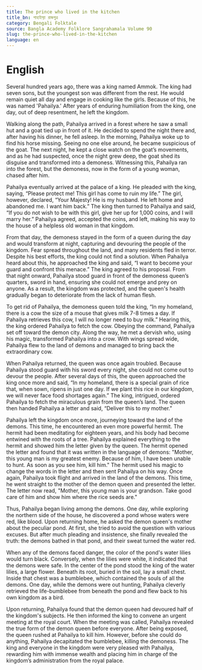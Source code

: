 ```yaml
---
title: The prince who lived in the kitchen
title_bn: পাহাইল্যা রাজপুত্র
category: Bengali Folktale
source: Bangla Academy Folklore Sangrahamala Volume 90
slug: the-prince-who-lived-in-the-kitchen
language: en
---
```


# English

Several hundred years ago, there was a king named Ammok. The king had seven sons, but the youngest son was different from the rest. He would remain quiet all day and engage in cooking like the girls. Because of this, he was named 'Pahailya.' After years of enduring humiliation from the king, one day, out of deep resentment, he left the kingdom.

Walking along the path, Pahailya arrived in a forest where he saw a small hut and a goat tied up in front of it. He decided to spend the night there and, after having his dinner, he fell asleep. In the morning, Pahailya woke up to find his horse missing. Seeing no one else around, he became suspicious of the goat. The next night, he kept a close watch on the goat’s movements, and as he had suspected, once the night grew deep, the goat shed its disguise and transformed into a demoness. Witnessing this, Pahailya ran into the forest, but the demoness, now in the form of a young woman, chased after him.

Pahailya eventually arrived at the palace of a king. He pleaded with the king, saying, “Please protect me! This girl has come to ruin my life.” The girl, however, declared, “Your Majesty! He is my husband. He left home and abandoned me. I want him back.” The king then turned to Pahailya and said, “If you do not wish to be with this girl, give her up for 1,000 coins, and I will marry her.” Pahailya agreed, accepted the coins, and left, making his way to the house of a helpless old woman in that kingdom.

From that day, the demoness stayed in the form of a queen during the day and would transform at night, capturing and devouring the people of the kingdom. Fear spread throughout the land, and many residents fled in terror. Despite his best efforts, the king could not find a solution. When Pahailya heard about this, he approached the king and said, “I want to become your guard and confront this menace.” The king agreed to his proposal. From that night onward, Pahailya stood guard in front of the demoness queen’s quarters, sword in hand, ensuring she could not emerge and prey on anyone. As a result, the kingdom was protected, and the queen's health gradually began to deteriorate from the lack of human flesh.

To get rid of Pahailya, the demoness queen told the king, “In my homeland, there is a cow the size of a mouse that gives milk 7-8 times a day. If Pahailya retrieves this cow, I will no longer need to buy milk.” Hearing this, the king ordered Pahailya to fetch the cow. Obeying the command, Pahailya set off toward the demon city. Along the way, he met a dervish who, using his magic, transformed Pahailya into a crow. With wings spread wide, Pahailya flew to the land of demons and managed to bring back the extraordinary cow.

When Pahailya returned, the queen was once again troubled. Because Pahailya stood guard with his sword every night, she could not come out to devour the people. After several days of this, the queen approached the king once more and said, “In my homeland, there is a special grain of rice that, when sown, ripens in just one day. If we plant this rice in our kingdom, we will never face food shortages again.” The king, intrigued, ordered Pahailya to fetch the miraculous grain from the queen’s land. The queen then handed Pahailya a letter and said, “Deliver this to my mother.”

Pahailya left the kingdom once more, journeying toward the land of the demons. This time, he encountered an even more powerful hermit. The hermit had been meditating for eighteen years, and his body had become entwined with the roots of a tree. Pahailya explained everything to the hermit and showed him the letter given by the queen. The hermit opened the letter and found that it was written in the language of demons: "Mother, this young man is my greatest enemy. Because of him, I have been unable to hunt. As soon as you see him, kill him." The hermit used his magic to change the words in the letter and then sent Pahailya on his way. Once again, Pahailya took flight and arrived in the land of the demons. This time, he went straight to the mother of the demon queen and presented the letter. The letter now read, "Mother, this young man is your grandson. Take good care of him and show him where the rice seeds are."

Thus, Pahailya began living among the demons. One day, while exploring the northern side of the house, he discovered a pond whose waters were red, like blood. Upon returning home, he asked the demon queen's mother about the peculiar pond. At first, she tried to avoid the question with various excuses. But after much pleading and insistence, she finally revealed the truth: the demons bathed in that pond, and their sweat turned the water red.

When any of the demons faced danger, the color of the pond's water lilies would turn black. Conversely, when the lilies were white, it indicated that the demons were safe. In the center of the pond stood the king of the water lilies, a large flower. Beneath its root, buried in the soil, lay a small chest. Inside that chest was a bumblebee, which contained the souls of all the demons. One day, while the demons were out hunting, Pahailya cleverly retrieved the life-bumblebee from beneath the pond and flew back to his own kingdom as a bird.

Upon returning, Pahailya found that the demon queen had devoured half of the kingdom's subjects. He then informed the king to convene an urgent meeting at the royal court. When the meeting was called, Pahailya revealed the true form of the demon queen before everyone. After being exposed, the queen rushed at Pahailya to kill him. However, before she could do anything, Pahailya decapitated the bumblebee, killing the demoness. The king and everyone in the kingdom were very pleased with Pahailya, rewarding him with immense wealth and placing him in charge of the kingdom’s administration from the royal palace.
